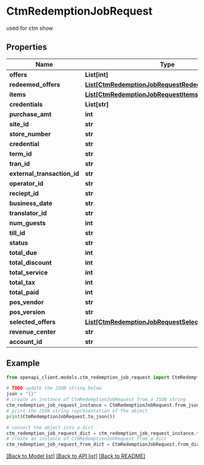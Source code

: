 # CtmRedemptionJobRequest

used for ctm show

## Properties

Name | Type | Description | Notes
------------ | ------------- | ------------- | -------------
**offers** | **List[int]** |  | [optional] 
**redeemed_offers** | [**List[CtmRedemptionJobRequestRedeemedOffersInner]**](CtmRedemptionJobRequestRedeemedOffersInner.md) |  | [optional] 
**items** | [**List[CtmRedemptionJobRequestItemsInner]**](CtmRedemptionJobRequestItemsInner.md) |  | [optional] 
**credentials** | **List[str]** |  | [optional] 
**purchase_amt** | **int** |  | [optional] 
**site_id** | **str** |  | [optional] 
**store_number** | **str** |  | [optional] 
**credential** | **str** |  | [optional] 
**term_id** | **str** |  | [optional] 
**tran_id** | **str** |  | [optional] 
**external_transaction_id** | **str** |  | [optional] 
**operator_id** | **str** |  | [optional] 
**reciept_id** | **str** |  | [optional] 
**business_date** | **str** |  | [optional] 
**translator_id** | **str** |  | [optional] 
**num_guests** | **int** |  | [optional] 
**till_id** | **str** |  | [optional] 
**status** | **str** |  | [optional] 
**total_due** | **int** |  | [optional] 
**total_discount** | **int** |  | [optional] 
**total_service** | **int** |  | [optional] 
**total_tax** | **int** |  | [optional] 
**total_paid** | **int** |  | [optional] 
**pos_vendor** | **str** |  | [optional] 
**pos_version** | **str** |  | [optional] 
**selected_offers** | [**List[CtmRedemptionJobRequestSelectedOffersInner]**](CtmRedemptionJobRequestSelectedOffersInner.md) |  | [optional] 
**revenue_center** | **str** |  | [optional] 
**account_id** | **str** |  | [optional] 

## Example

```python
from openapi_client.models.ctm_redemption_job_request import CtmRedemptionJobRequest

# TODO update the JSON string below
json = "{}"
# create an instance of CtmRedemptionJobRequest from a JSON string
ctm_redemption_job_request_instance = CtmRedemptionJobRequest.from_json(json)
# print the JSON string representation of the object
print(CtmRedemptionJobRequest.to_json())

# convert the object into a dict
ctm_redemption_job_request_dict = ctm_redemption_job_request_instance.to_dict()
# create an instance of CtmRedemptionJobRequest from a dict
ctm_redemption_job_request_from_dict = CtmRedemptionJobRequest.from_dict(ctm_redemption_job_request_dict)
```
[[Back to Model list]](../README.md#documentation-for-models) [[Back to API list]](../README.md#documentation-for-api-endpoints) [[Back to README]](../README.md)


